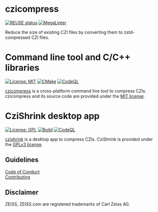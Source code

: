 ﻿# czicompress
[![REUSE status](https://api.reuse.software/badge/github.com/ZEISS/czicompress)](https://api.reuse.software/info/github.com/ZEISS/czicompress)
[![MegaLinter](https://github.com/ZEISS/czicompress/actions/workflows/mega-linter.yml/badge.svg?branch=main&event=push)](https://github.com/ZEISS/czicompress/actions/workflows/mega-linter.yml)

Reduce the size of existing CZI files by converting them to zstd-compressed CZI files.

# Command line tool and C/C++ libraries
[![License: MIT](https://img.shields.io/badge/License-MIT-yellow.svg)](https://opensource.org/licenses/MIT)
[![CMake](https://github.com/ZEISS/czicompress/actions/workflows/cmake.yml/badge.svg?branch=main&event=push)](https://github.com/ZEISS/czicompress/actions/workflows/czicompress_cmake.yml)
[![CodeQL](https://github.com/ZEISS/czicompress/actions/workflows/codeql.yml/badge.svg?branch=main&event=push)](https://github.com/ZEISS/czicompress/actions/workflows/czicompress_codeql.yml)

[czicompress](czicompress/README.md) is a cross-platform command line tool to compress CZIs. czicompress and its source code are provided under the [MIT license](LICENSE).

# CziShrink desktop app
[![License: GPL](https://img.shields.io/badge/License-GPL%203+-yellow.svg)](https://spdx.org/licenses/GPL-3.0-or-later.html)
[![Build](https://github.com/ZEISS/czicompress/actions/workflows/czishrink_dotnet.yml/badge.svg?branch=main&event=push)](https://github.com/ZEISS/czicompress/actions/workflows/czishrink_dotnet.yml)
[![CodeQL](https://github.com/ZEISS/czicompress/actions/workflows/czishrink_codeql.yml/badge.svg?branch=main&event=push)](https://github.com/ZEISS/czicompress/actions/workflows/czishrink_codeql.yml)

[czishrink](czishrink/README.md) is a desktop app to compress CZIs. CziShrink is provided under the [GPLv3 license](czishrink/LICENSE.txt).

## Guidelines
[Code of Conduct](./CODE_OF_CONDUCT.md)  
[Contributing](./CONTRIBUTING.md)

## Disclaimer
ZEISS, ZEISS.com are registered trademarks of Carl Zeiss AG.
